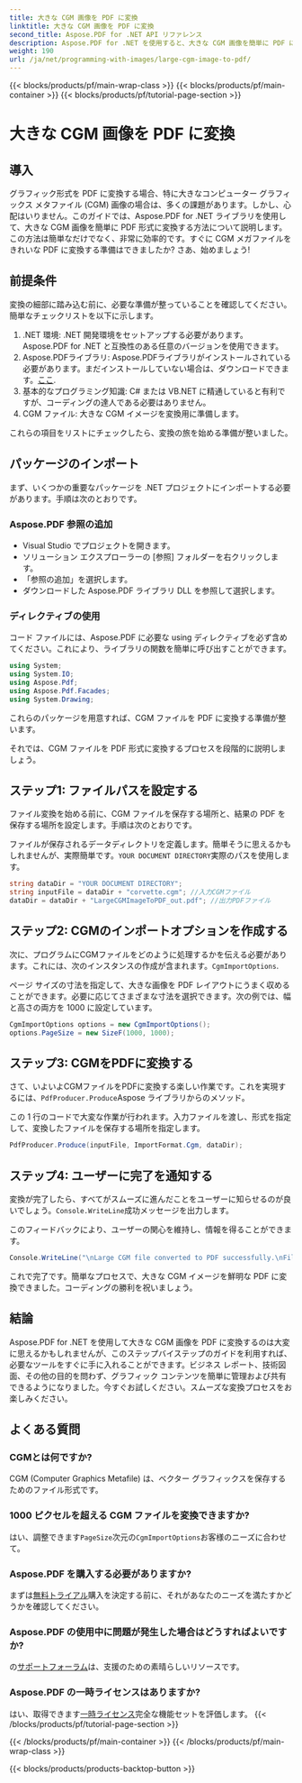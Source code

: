 ```yaml
---
title: 大きな CGM 画像を PDF に変換
linktitle: 大きな CGM 画像を PDF に変換
second_title: Aspose.PDF for .NET API リファレンス
description: Aspose.PDF for .NET を使用すると、大きな CGM 画像を簡単に PDF に変換できます。この簡単なガイドに従って、迅速かつ効果的な変換プロセスを実行してください。
weight: 190
url: /ja/net/programming-with-images/large-cgm-image-to-pdf/
---
```


{{< blocks/products/pf/main-wrap-class >}}
{{< blocks/products/pf/main-container >}}
{{< blocks/products/pf/tutorial-page-section >}}

# 大きな CGM 画像を PDF に変換

## 導入

グラフィック形式を PDF に変換する場合、特に大きなコンピューター グラフィックス メタファイル (CGM) 画像の場合は、多くの課題があります。しかし、心配はいりません。このガイドでは、Aspose.PDF for .NET ライブラリを使用して、大きな CGM 画像を簡単に PDF 形式に変換する方法について説明します。この方法は簡単なだけでなく、非常に効率的です。すぐに CGM メガファイルをきれいな PDF に変換する準備はできましたか? さあ、始めましょう!

## 前提条件

変換の細部に踏み込む前に、必要な準備が整っていることを確認してください。簡単なチェックリストを以下に示します。

1. .NET 環境: .NET 開発環境をセットアップする必要があります。Aspose.PDF for .NET と互換性のある任意のバージョンを使用できます。
2. Aspose.PDFライブラリ: Aspose.PDFライブラリがインストールされている必要があります。まだインストールしていない場合は、ダウンロードできます。[ここ](https://releases.aspose.com/pdf/net/).
3. 基本的なプログラミング知識: C# または VB.NET に精通していると有利ですが、コーディングの達人である必要はありません。
4. CGM ファイル: 大きな CGM イメージを変換用に準備します。

これらの項目をリストにチェックしたら、変換の旅を始める準備が整いました。

## パッケージのインポート

まず、いくつかの重要なパッケージを .NET プロジェクトにインポートする必要があります。手順は次のとおりです。

### Aspose.PDF 参照の追加

- Visual Studio でプロジェクトを開きます。
- ソリューション エクスプローラーの [参照] フォルダーを右クリックします。
- 「参照の追加」を選択します。
- ダウンロードした Aspose.PDF ライブラリ DLL を参照して選択します。

### ディレクティブの使用

コード ファイルには、Aspose.PDF に必要な using ディレクティブを必ず含めてください。これにより、ライブラリの関数を簡単に呼び出すことができます。

```csharp
using System;
using System.IO;
using Aspose.Pdf;
using Aspose.Pdf.Facades;
using System.Drawing;
```

これらのパッケージを用意すれば、CGM ファイルを PDF に変換する準備が整います。

それでは、CGM ファイルを PDF 形式に変換するプロセスを段階的に説明しましょう。

## ステップ1: ファイルパスを設定する

ファイル変換を始める前に、CGM ファイルを保存する場所と、結果の PDF を保存する場所を設定します。手順は次のとおりです。

ファイルが保存されるデータディレクトリを定義します。簡単そうに思えるかもしれませんが、実際簡単です。`YOUR DOCUMENT DIRECTORY`実際のパスを使用します。

```csharp
string dataDir = "YOUR DOCUMENT DIRECTORY";
string inputFile = dataDir + "corvette.cgm"; //入力CGMファイル
dataDir = dataDir + "LargeCGMImageToPDF_out.pdf"; //出力PDFファイル
```

## ステップ2: CGMのインポートオプションを作成する

次に、プログラムにCGMファイルをどのように処理するかを伝える必要があります。これには、次のインスタンスの作成が含まれます。`CgmImportOptions`.

ページ サイズの寸法を指定して、大きな画像を PDF レイアウトにうまく収めることができます。必要に応じてさまざまな寸法を選択できます。次の例では、幅と高さの両方を 1000 に設定しています。

```csharp
CgmImportOptions options = new CgmImportOptions();
options.PageSize = new SizeF(1000, 1000);
```

## ステップ3: CGMをPDFに変換する

さて、いよいよCGMファイルをPDFに変換する楽しい作業です。これを実現するには、`PdfProducer.Produce`Aspose ライブラリからのメソッド。

この 1 行のコードで大変な作業が行われます。入力ファイルを渡し、形式を指定して、変換したファイルを保存する場所を指定します。

```csharp
PdfProducer.Produce(inputFile, ImportFormat.Cgm, dataDir);
```

## ステップ4: ユーザーに完了を通知する

変換が完了したら、すべてがスムーズに進んだことをユーザーに知らせるのが良いでしょう。`Console.WriteLine`成功メッセージを出力します。

このフィードバックにより、ユーザーの関心を維持し、情報を得ることができます。

```csharp
Console.WriteLine("\nLarge CGM file converted to PDF successfully.\nFile saved at " + dataDir);
```

これで完了です。簡単なプロセスで、大きな CGM イメージを鮮明な PDF に変換できました。コーディングの勝利を祝いましょう。

## 結論

Aspose.PDF for .NET を使用して大きな CGM 画像を PDF に変換するのは大変に思えるかもしれませんが、このステップバイステップのガイドを利用すれば、必要なツールをすぐに手に入れることができます。ビジネス レポート、技術図面、その他の目的を問わず、グラフィック コンテンツを簡単に管理および共有できるようになりました。今すぐお試しください。スムーズな変換プロセスをお楽しみください。

## よくある質問

### CGMとは何ですか?
CGM (Computer Graphics Metafile) は、ベクター グラフィックスを保存するためのファイル形式です。

### 1000 ピクセルを超える CGM ファイルを変換できますか?
はい、調整できます`PageSize`次元の`CgmImportOptions`お客様のニーズに合わせて。

### Aspose.PDF を購入する必要がありますか?
まずは[無料トライアル](https://releases.aspose.com/)購入を決定する前に、それがあなたのニーズを満たすかどうかを確認してください。

### Aspose.PDF の使用中に問題が発生した場合はどうすればよいですか?
の[サポートフォーラム](https://forum.aspose.com/c/pdf/10)は、支援のための素晴らしいリソースです。

### Aspose.PDF の一時ライセンスはありますか?
はい、取得できます[一時ライセンス](https://purchase.aspose.com/temporary-license/)完全な機能セットを評価します。
{{< /blocks/products/pf/tutorial-page-section >}}

{{< /blocks/products/pf/main-container >}}
{{< /blocks/products/pf/main-wrap-class >}}

{{< blocks/products/products-backtop-button >}}
